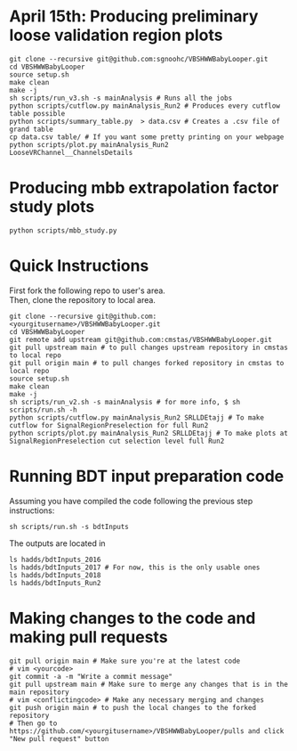 # April 15th: Producing preliminary loose validation region plots

    git clone --recursive git@github.com:sgnoohc/VBSHWWBabyLooper.git
    cd VBSHWWBabyLooper
    source setup.sh
    make clean
    make -j
    sh scripts/run_v3.sh -s mainAnalysis # Runs all the jobs
    python scripts/cutflow.py mainAnalysis_Run2 # Produces every cutflow table possible
    python scripts/summary_table.py  > data.csv # Creates a .csv file of grand table
    cp data.csv table/ # If you want some pretty printing on your webpage
    python scripts/plot.py mainAnalysis_Run2 LooseVRChannel__ChannelsDetails

# Producing mbb extrapolation factor study plots

    python scripts/mbb_study.py

# Quick Instructions

First fork the following repo to user's area.  
Then, clone the repository to local area.

    git clone --recursive git@github.com:<yourgitusername>/VBSHWWBabyLooper.git
    cd VBSHWWBabyLooper
    git remote add upstream git@github.com:cmstas/VBSHWWBabyLooper.git
    git pull upstream main # to pull changes upstream repository in cmstas to local repo
    git pull origin main # to pull changes forked repository in cmstas to local repo
    source setup.sh
    make clean
    make -j
    sh scripts/run_v2.sh -s mainAnalysis # for more info, $ sh scripts/run.sh -h
    python scripts/cutflow.py mainAnalysis_Run2 SRLLDEtajj # To make cutflow for SignalRegionPreselection for full Run2
    python scripts/plot.py mainAnalysis_Run2 SRLLDEtajj # To make plots at SignalRegionPreselection cut selection level full Run2

# Running BDT input preparation code

Assuming you have compiled the code following the previous step instructions:

    sh scripts/run.sh -s bdtInputs

The outputs are located in

    ls hadds/bdtInputs_2016
    ls hadds/bdtInputs_2017 # For now, this is the only usable ones
    ls hadds/bdtInputs_2018
    ls hadds/bdtInputs_Run2

# Making changes to the code and making pull requests

    git pull origin main # Make sure you're at the latest code
    # vim <yourcode>
    git commit -a -m "Write a commit message"
    git pull upstream main # Make sure to merge any changes that is in the main repository
    # vim <conflictingcode> # Make any necessary merging and changes
    git push origin main # to push the local changes to the forked repository
    # Then go to https://github.com/<yourgitusername>/VBSHWWBabyLooper/pulls and click "New pull request" button

